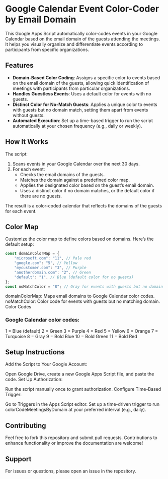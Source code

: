 # Google Calendar Event Color-Coder by Email Domain

This Google Apps Script automatically color-codes events in your Google Calendar based on the email domain of the guests attending the meetings. It helps you visually organize and differentiate events according to participants from specific organizations. 

## Features

- **Domain-Based Color Coding**: Assigns a specific color to events based on the email domain of the guests, allowing quick identification of meetings with participants from particular organizations.
- **Handles Guestless Events**: Uses a default color for events with no guests.
- **Distinct Color for No-Match Guests**: Applies a unique color to events with guests but no domain match, setting them apart from events without guests.
- **Automated Execution**: Set up a time-based trigger to run the script automatically at your chosen frequency (e.g., daily or weekly).

## How It Works

The script:
1. Scans events in your Google Calendar over the next 30 days.
2. For each event:
   - Checks the email domains of the guests.
   - Matches the domain against a predefined color map.
   - Applies the designated color based on the guest’s email domain.
   - Uses a distinct color if no domain matches, or the default color if there are no guests.
   
The result is a color-coded calendar that reflects the domains of the guests for each event.

## Color Map

Customize the color map to define colors based on domains. Here’s the default setup:
```javascript
const domainColorMap = {
    "microsoft.com": "11", // Pale red
    "google.com": "5", // Yellow
    "mycustomer.com": "3", // Purple
    "anotherdomain.com": "2", // Green
    "default": "1", // Blue (default color for no guests)
};
const noMatchColor = "8"; // Gray for events with guests but no domain match
```

domainColorMap: Maps email domains to Google Calendar color codes.
noMatchColor: Color code for events with guests but no matching domain.
Color Codes

### Google Calendar color codes:

1 = Blue (default)
2 = Green
3 = Purple
4 = Red
5 = Yellow
6 = Orange
7 = Turquoise
8 = Gray
9 = Bold Blue
10 = Bold Green
11 = Bold Red

## Setup Instructions
Add the Script to Your Google Account:

Open Google Drive, create a new Google Apps Script file, and paste the code.
Set Up Authorization:

Run the script manually once to grant authorization.
Configure Time-Based Trigger:

Go to Triggers in the Apps Script editor.
Set up a time-driven trigger to run colorCodeMeetingsByDomain at your preferred interval (e.g., daily).


## Contributing
Feel free to fork this repository and submit pull requests. Contributions to enhance functionality or improve the documentation are welcome!

## Support
For issues or questions, please open an issue in the repository.
